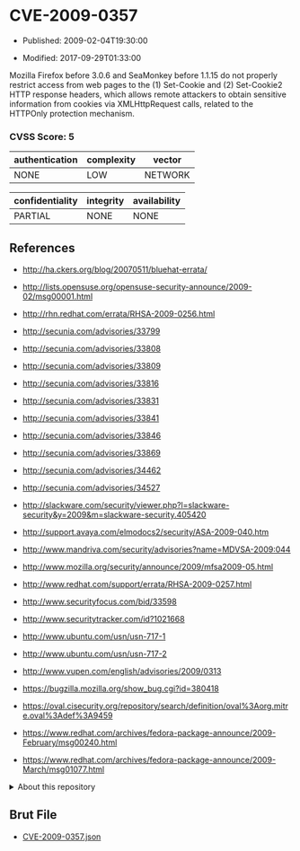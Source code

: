 # CVE-2009-0357

- Published: 2009-02-04T19:30:00

- Modified: 2017-09-29T01:33:00

Mozilla Firefox before 3.0.6 and SeaMonkey before 1.1.15 do not properly restrict access from web pages to the (1) Set-Cookie and (2) Set-Cookie2 HTTP response headers, which allows remote attackers to obtain sensitive information from cookies via XMLHttpRequest calls, related to the HTTPOnly protection mechanism.

### CVSS Score: **5**

| authentication | complexity | vector |
| --- | --- | --- |
| NONE | LOW | NETWORK |

| confidentiality | integrity | availability |
| --- | --- | --- |
| PARTIAL | NONE | NONE |

## References

* http://ha.ckers.org/blog/20070511/bluehat-errata/

* http://lists.opensuse.org/opensuse-security-announce/2009-02/msg00001.html

* http://rhn.redhat.com/errata/RHSA-2009-0256.html

* http://secunia.com/advisories/33799

* http://secunia.com/advisories/33808

* http://secunia.com/advisories/33809

* http://secunia.com/advisories/33816

* http://secunia.com/advisories/33831

* http://secunia.com/advisories/33841

* http://secunia.com/advisories/33846

* http://secunia.com/advisories/33869

* http://secunia.com/advisories/34462

* http://secunia.com/advisories/34527

* http://slackware.com/security/viewer.php?l=slackware-security&y=2009&m=slackware-security.405420

* http://support.avaya.com/elmodocs2/security/ASA-2009-040.htm

* http://www.mandriva.com/security/advisories?name=MDVSA-2009:044

* http://www.mozilla.org/security/announce/2009/mfsa2009-05.html

* http://www.redhat.com/support/errata/RHSA-2009-0257.html

* http://www.securityfocus.com/bid/33598

* http://www.securitytracker.com/id?1021668

* http://www.ubuntu.com/usn/usn-717-1

* http://www.ubuntu.com/usn/usn-717-2

* http://www.vupen.com/english/advisories/2009/0313

* https://bugzilla.mozilla.org/show_bug.cgi?id=380418

* https://oval.cisecurity.org/repository/search/definition/oval%3Aorg.mitre.oval%3Adef%3A9459

* https://www.redhat.com/archives/fedora-package-announce/2009-February/msg00240.html

* https://www.redhat.com/archives/fedora-package-announce/2009-March/msg01077.html

<details>
<summary>About this repository</summary> 

  This repository is part of the project [Live Hack CVE](https://github.com/Live-Hack-CVE). Main website can be found [www.live-hack.org](https://www.live-hack.org) 
  
  Made by [Sn0wAlice](https://github.com/Sn0wAlice) for the people that care about security and need to have a feed of the latest CVEs. Hope you enjoy it, don't forget to star the repo and follow me on [Twitter](https://twitter.com/Sn0wAlice) and [Github](https://github.com/Sn0wAlice). And that is my [personnal website](https://www.alice-snow.me/)

  - [Home Page](https://github.com/Live-Hack-CVE)
  - [Framework](https://github.com/Live-Hack-CVE/cve-framework)
  - [CVE database](https://github.com/Live-Hack-CVE/full_database)
  - [Changelog](https://github.com/Live-Hack-CVE/Changelog)
</details>

## Brut File

* [CVE-2009-0357.json](https://raw.githubusercontent.com/Live-Hack-CVE/full_database/main/cves/2009/CVE-2009-0357.json)

